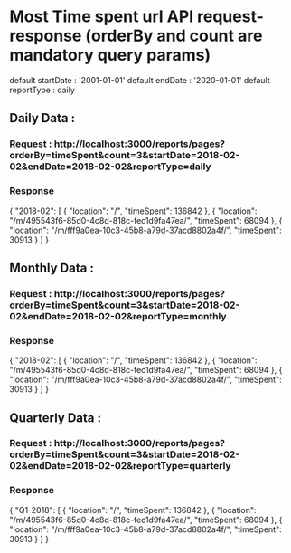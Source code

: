 # Most Time spent url API request-response (orderBy and count are mandatory query params)
default startDate : '2001-01-01'
default endDate : '2020-01-01'
default reportType : daily

## Daily Data :

### Request :  http://localhost:3000/reports/pages?orderBy=timeSpent&count=3&startDate=2018-02-02&endDate=2018-02-02&reportType=daily

### Response
{
    "2018-02": [
        {
            "location": "/",
            "timeSpent": 136842
        },
        {
            "location": "/m/495543f6-85d0-4c8d-818c-fec1d9fa47ea/",
            "timeSpent": 68094
        },
        {
            "location": "/m/fff9a0ea-10c3-45b8-a79d-37acd8802a4f/",
            "timeSpent": 30913
        }
    ]
}

## Monthly Data :

### Request : http://localhost:3000/reports/pages?orderBy=timeSpent&count=3&startDate=2018-02-02&endDate=2018-02-02&reportType=monthly

### Response
{
    "2018-02": [
        {
            "location": "/",
            "timeSpent": 136842
        },
        {
            "location": "/m/495543f6-85d0-4c8d-818c-fec1d9fa47ea/",
            "timeSpent": 68094
        },
        {
            "location": "/m/fff9a0ea-10c3-45b8-a79d-37acd8802a4f/",
            "timeSpent": 30913
        }
    ]
}

## Quarterly Data :

### Request :  http://localhost:3000/reports/pages?orderBy=timeSpent&count=3&startDate=2018-02-02&endDate=2018-02-02&reportType=quarterly

### Response
{
    "Q1-2018": [
        {
            "location": "/",
            "timeSpent": 136842
        },
        {
            "location": "/m/495543f6-85d0-4c8d-818c-fec1d9fa47ea/",
            "timeSpent": 68094
        },
        {
            "location": "/m/fff9a0ea-10c3-45b8-a79d-37acd8802a4f/",
            "timeSpent": 30913
        }
    ]
}